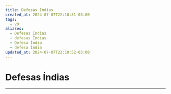 ```yaml
---
title: Defesas Índias
created_at: 2024-07-07T22:10:31-03:00
tags:
  - v0
aliases:
  - Defesas Índias
  - defesas Índias
  - Defesa Índia
  - defesa Índia
updated_at: 2024-07-07T22:10:52-03:00
---
```

# Defesas Índias
----

